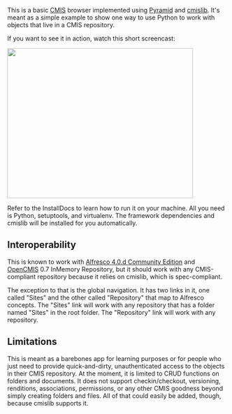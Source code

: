 This is a basic [CMIS](https://www.oasis-open.org/committees/tc_home.php?wg_abbrev=cmis) browser implemented using [Pyramid](http://www.pylonsproject.org/projects/pyramid/about) and [cmislib](http://chemistry.apache.org/python/cmislib.html). It's meant as a simple example to show one way to use Python to work with objects that live in a CMIS repository.

If you want to see it in action, watch this short screencast:

<a href='http://www.youtube.com/watch?feature=player_embedded&v=B9nV3uUb0Hw' target='_blank'><img src='http://img.youtube.com/vi/B9nV3uUb0Hw/0.jpg' width='425' height=344 /></a>

Refer to the InstallDocs to learn how to run it on your machine. All you need is Python, setuptools, and virtualenv. The framework dependencies and cmislib will be installed for you automatically.

## Interoperability ##

This is known to work with [Alfresco 4.0.d Community Edition](http://wiki.alfresco.com/wiki/Download_and_Install_Alfresco) and [OpenCMIS](http://chemistry.apache.org/java/opencmis.html) 0.7 InMemory Repository, but it should work with any CMIS-compliant repository because it relies on cmislib, which is spec-compliant.

The exception to that is the global navigation. It has two links in it, one called "Sites" and the other called "Repository" that map to Alfresco concepts. The "Sites" link will work with any repository that has a folder named "Sites" in the root folder. The "Repository" link will work with any repository.

## Limitations ##

This is meant as a barebones app for learning purposes or for people who just need to provide quick-and-dirty, unauthenticated access to the objects in their CMIS repository. At the moment, it is limited to CRUD functions on folders and documents. It does not support checkin/checkout, versioning, renditions, associations, permissions, or any other CMIS goodness beyond simply creating folders and files. All of that could easily be added, though, because cmislib supports it.
